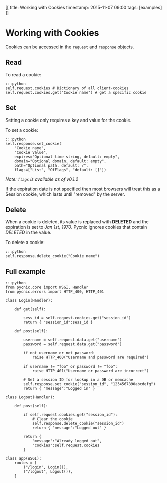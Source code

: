 [[
title: Working with Cookies
timestamp: 2015-11-07 09:00
tags: [examples]
]]

# Working with Cookies

Cookies can be accessed in the `request` and `response` objects.

## Read

To read a cookie:

    :::python
    self.request.cookies # Dictionary of all client-cookies
    self.request.cookies.get("Cookie name") # get a specific cookie

## Set

Setting a cookie only requires a key and value for the cookie.

To set a cookie:

    :::python
    self.response.set_cookie(
        "Cookie name", 
        "Cookie Value", 
        expires="Optional time string, default: empty", 
        domain="Optional domain, default: empty",
        path="Optional path, default: /",
        flags=["List", "OfFlags", "default: []"])

*Note: `flags` is available as of v0.1.2*

If the expiration date is not specified then most browsers will
treat this as a Session cookie, which lasts until "removed" by the server.

## Delete

When a cookie is deleted, its value is replaced with **DELETED** and
the expiration is set to *Jan 1st, 1970*. Pycnic ignores cookies
that contain *DELETED* in the value. 

To delete a cookie:

    :::python
    self.response.delete_cookie("Cookie name")

## Full example

    :::python
    from pycnic.core import WSGI, Handler
    from pycnic.errors import HTTP_400, HTTP_401

    class Login(Handler):

        def get(self):

            sess_id = self.request.cookies.get("session_id")
            return { "session_id":sess_id }

        def post(self):

            username = self.request.data.get("username")
            password = self.request.data.get("password")

            if not username or not password:
                raise HTTP_400("Username and password are required")

            if username != "foo" or password != "foo":
                raise HTTP_401("Username or password are incorrect")

            # Set a session ID for lookup in a DB or memcache
            self.response.set_cookie("session_id", "1234567890abcdefg")
            return { "message":"Logged in" }

    class Logout(Handler):

        def post(self):

            if self.request.cookies.get("session_id"):
                # Clear the cookie
                self.response.delete_cookie("session_id")
                return { "message":"Logged out" }

            return {
                "message":"Already logged out",
                "cookies":self.request.cookies
            }

    class app(WSGI):
        routes = [
            ("/login", Login()),
            ("/logout", Logout()),
        ]

